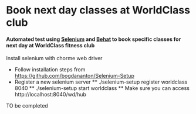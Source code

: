 # Book next day classes at WorldClass club

#### Automated test using [Selenium](http://www.seleniumhq.org/) and [Behat](https://github.com/Behat/Behat) to book specific classes for next day at WorldClass fitness club

Install selenium with chorme web driver

* Follow installation steps from https://github.com/bogdananton/Selenium-Setup
* Register a new selenium server
** ./selenium-setup register worldclass 8040
** ./selenium-setup start worldclass
** Make sure you can access http://localhost:8040/wd/hub

TO be completed